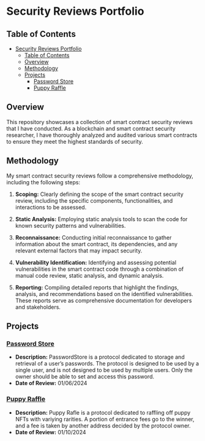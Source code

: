 # Security Reviews Portfolio

## Table of Contents

- [Security Reviews Portfolio](#security-reviews-portfolio)
  - [Table of Contents](#table-of-contents)
  - [Overview](#overview)
  - [Methodology](#methodology)
  - [Projects](#projects)
    - [Password Store](#password-store)
    - [Puppy Raffle](#puppy-raffle)

## Overview

This repository showcases a collection of smart contract security reviews that I have conducted. As a blockchain and smart contract security researcher, I have thoroughly analyzed and audited various smart contracts to ensure they meet the highest standards of security.

## Methodology

My smart contract security reviews follow a comprehensive methodology, including the following steps:

1. **Scoping:** Clearly defining the scope of the smart contract security review, including the specific components, functionalities, and interactions to be assessed.
   
2. **Static Analysis:** Employing static analysis tools to scan the code for known security patterns and vulnerabilities.
   
3. **Reconnaissance:** Conducting initial reconnaissance to gather information about the smart contract, its dependencies, and any relevant external factors that may impact security.

4. **Vulnerability Identification:** Identifying and assessing potential vulnerabilities in the smart contract code through a combination of manual code review, static analysis, and dynamic analysis.

5. **Reporting:** Compiling detailed reports that highlight the findings, analysis, and recommendations based on the identified vulnerabilities. These reports serve as comprehensive documentation for developers and stakeholders.

## Projects

### [Password Store](2024-01-06-passwordstore-audit-reports.pdf)

- **Description:** PasswordStore is a protocol dedicated to storage and retrieval of a user’s passwords. The protocol is
designed to be used by a single user, and is not designed to be used by multiple users. Only the owner should be able to set and access this password.
- **Date of Review:** 01/06/2024
<!-- - **Key Findings:** Summarize the main security findings and recommendations. -->

### [Puppy Raffle](2024-01-10-puppy-raffle-audit.pdf)

- **Description:** Puppy Rafle is a protocol dedicated to raffling off puppy NFTs with variying rarities. A portion of entrance fees go to the winner, and a fee is taken by another address decided by the protocol owner.
- **Date of Review:** 01/10/2024
<!-- - **Key Findings:** Summarize the main security findings and recommendations. -->



